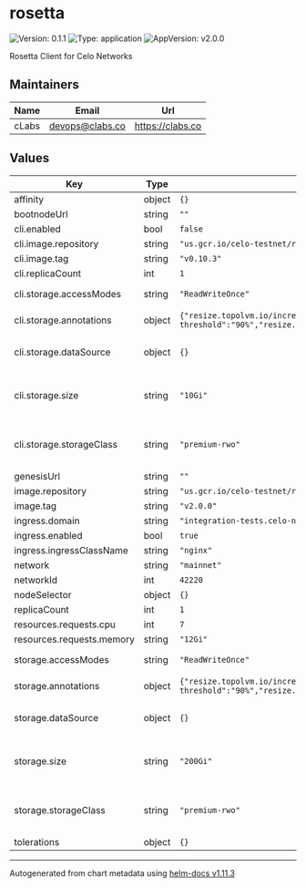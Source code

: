 # rosetta

![Version: 0.1.1](https://img.shields.io/badge/Version-0.1.1-informational?style=flat-square) ![Type: application](https://img.shields.io/badge/Type-application-informational?style=flat-square) ![AppVersion: v2.0.0](https://img.shields.io/badge/AppVersion-v2.0.0-informational?style=flat-square)

Rosetta Client for Celo Networks

## Maintainers

| Name | Email | Url |
| ---- | ------ | --- |
| cLabs | <devops@clabs.co> | <https://clabs.co> |

## Values

| Key | Type | Default | Description |
|-----|------|---------|-------------|
| affinity | object | `{}` |  |
| bootnodeUrl | string | `""` |  |
| cli.enabled | bool | `false` |  |
| cli.image.repository | string | `"us.gcr.io/celo-testnet/rosetta-cli"` |  |
| cli.image.tag | string | `"v0.10.3"` |  |
| cli.replicaCount | int | `1` |  |
| cli.storage.accessModes | string | `"ReadWriteOnce"` | accessMode for the volumes |
| cli.storage.annotations | object | `{"resize.topolvm.io/increase":"10%","resize.topolvm.io/inodes-threshold":"90%","resize.topolvm.io/storage_limit":"300Gi","resize.topolvm.io/threshold":"85%"}` | celo-blockchain pvc annotations |
| cli.storage.dataSource | object | `{}` | Include a dataSource in the volumeClaimTemplates |
| cli.storage.size | string | `"10Gi"` | Size of the persistent volume claim for the celo-blockchain statefulset |
| cli.storage.storageClass | string | `"premium-rwo"` | Name of the storage class to use for the celo-blockchain statefulset |
| genesisUrl | string | `""` |  |
| image.repository | string | `"us.gcr.io/celo-testnet/rosetta"` |  |
| image.tag | string | `"v2.0.0"` |  |
| ingress.domain | string | `"integration-tests.celo-networks-dev.org"` |  |
| ingress.enabled | bool | `true` |  |
| ingress.ingressClassName | string | `"nginx"` |  |
| network | string | `"mainnet"` |  |
| networkId | int | `42220` |  |
| nodeSelector | object | `{}` |  |
| replicaCount | int | `1` |  |
| resources.requests.cpu | int | `7` |  |
| resources.requests.memory | string | `"12Gi"` |  |
| storage.accessModes | string | `"ReadWriteOnce"` | accessMode for the volumes |
| storage.annotations | object | `{"resize.topolvm.io/increase":"10%","resize.topolvm.io/inodes-threshold":"90%","resize.topolvm.io/storage_limit":"3000Gi","resize.topolvm.io/threshold":"85%"}` | celo-blockchain pvc annotations |
| storage.dataSource | object | `{}` | Include a dataSource in the volumeClaimTemplates |
| storage.size | string | `"200Gi"` | Size of the persistent volume claim for the celo-blockchain statefulset |
| storage.storageClass | string | `"premium-rwo"` | Name of the storage class to use for the celo-blockchain statefulset |
| tolerations | object | `{}` |  |

----------------------------------------------
Autogenerated from chart metadata using [helm-docs v1.11.3](https://github.com/norwoodj/helm-docs/releases/v1.11.3)
